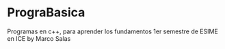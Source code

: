 # PrograBasica
Programas en c++, para aprender los fundamentos 1er semestre de ESIME en ICE
by Marco Salas
